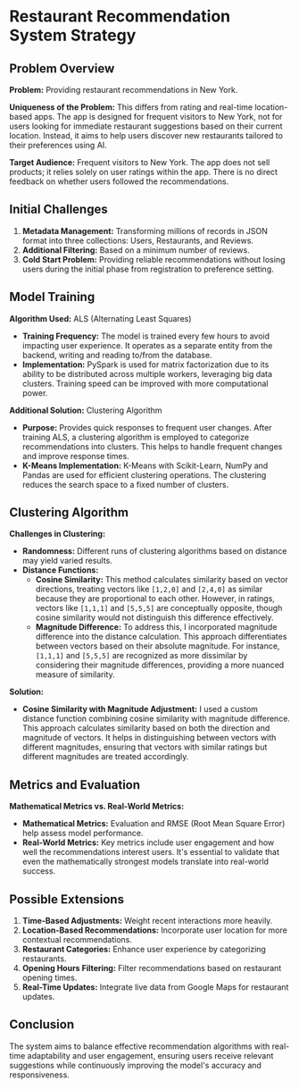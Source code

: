 # Restaurant Recommendation System Strategy

## Problem Overview

**Problem:** Providing restaurant recommendations in New York.

**Uniqueness of the Problem:** This differs from rating and real-time location-based apps. The app is designed for frequent visitors to New York, not for users looking for immediate restaurant suggestions based on their current location. Instead, it aims to help users discover new restaurants tailored to their preferences using AI.

**Target Audience:** Frequent visitors to New York. The app does not sell products; it relies solely on user ratings within the app. There is no direct feedback on whether users followed the recommendations.

## Initial Challenges

1. **Metadata Management:** Transforming millions of records in JSON format into three collections: Users, Restaurants, and Reviews.
2. **Additional Filtering:** Based on a minimum number of reviews.
3. **Cold Start Problem:** Providing reliable recommendations without losing users during the initial phase from registration to preference setting.

## Model Training

**Algorithm Used:** ALS (Alternating Least Squares)
- **Training Frequency:** The model is trained every few hours to avoid impacting user experience. It operates as a separate entity from the backend, writing and reading to/from the database.
- **Implementation:** PySpark is used for matrix factorization due to its ability to be distributed across multiple workers, leveraging big data clusters. Training speed can be improved with more computational power.

**Additional Solution:** Clustering Algorithm
- **Purpose:** Provides quick responses to frequent user changes. After training ALS, a clustering algorithm is employed to categorize recommendations into clusters. This helps to handle frequent changes and improve response times.
- **K-Means Implementation:** K-Means with Scikit-Learn, NumPy and Pandas are used for efficient clustering operations. The clustering reduces the search space to a fixed number of clusters.

## Clustering Algorithm

**Challenges in Clustering:**

- **Randomness:** Different runs of clustering algorithms based on distance may yield varied results.
- **Distance Functions:** 
  - **Cosine Similarity:** This method calculates similarity based on vector directions, treating vectors like `[1,2,0]` and `[2,4,0]` as similar because they are proportional to each other. However, in ratings, vectors like `[1,1,1]` and `[5,5,5]` are conceptually opposite, though cosine similarity would not distinguish this difference effectively.
  - **Magnitude Difference:** To address this, I incorporated magnitude difference into the distance calculation. This approach differentiates between vectors based on their absolute magnitude. For instance, `[1,1,1]` and `[5,5,5]` are recognized as more dissimilar by considering their magnitude differences, providing a more nuanced measure of similarity.

**Solution:** 
- **Cosine Similarity with Magnitude Adjustment:** I used a custom distance function combining cosine similarity with magnitude difference. This approach calculates similarity based on both the direction and magnitude of vectors. It helps in distinguishing between vectors with different magnitudes, ensuring that vectors with similar ratings but different magnitudes are treated accordingly.

## Metrics and Evaluation

**Mathematical Metrics vs. Real-World Metrics:**
- **Mathematical Metrics:** Evaluation and RMSE (Root Mean Square Error) help assess model performance.
- **Real-World Metrics:** Key metrics include user engagement and how well the recommendations interest users. It's essential to validate that even the mathematically strongest models translate into real-world success.

## Possible Extensions

1. **Time-Based Adjustments:** Weight recent interactions more heavily.
2. **Location-Based Recommendations:** Incorporate user location for more contextual recommendations.
3. **Restaurant Categories:** Enhance user experience by categorizing restaurants.
4. **Opening Hours Filtering:** Filter recommendations based on restaurant opening times.
5. **Real-Time Updates:** Integrate live data from Google Maps for restaurant updates.

## Conclusion

The system aims to balance effective recommendation algorithms with real-time adaptability and user engagement, ensuring users receive relevant suggestions while continuously improving the model's accuracy and responsiveness.

